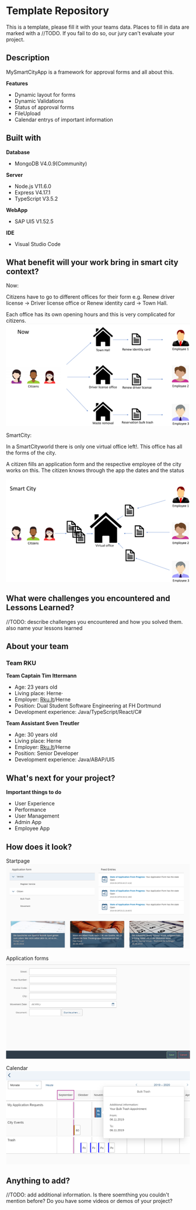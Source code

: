 # Template Repository
This is a template, please fill it with your teams data. Places to fill in data are marked with a //TODO. If you fail to do so, our jury can't evaluate your project. 

## Description 
MySmartCityApp is a framework for approval forms and all about this.

**Features**
* Dynamic layout for forms
* Dynamic Validations
* Status of approval forms
* FileUpload
* Calendar entrys of important information



## Built with
**Database**
* MongoDB V4.0.9(Community)

**Server**
* Node.js V11.6.0
* Express V4.17.1
* TypeScript V3.5.2

**WebApp**
* SAP UI5 V1.52.5

**IDE**
* Visual Studio Code


## What benefit will your work bring in smart city context?



Now:

Citizens have to go to different offices for their form e.g. Renew driver license -> Driver license office or Renew identity card -> Town Hall.

Each office has its own opening hours and this is very complicated for citizens.
![now](Now.PNG)

SmartCity:

In a SmartCityworld there is only one virtual office left!.
This office has all the forms of the city.

A citizen fills an application form and the respective employee of the city works on this.
The citizen knows through the app the dates and the status

![future](future.PNG)

## What were challenges you encountered and Lessons Learned?
//TODO: describe challenges you encountered and how you solved them. also name your lessons learned

## About your team

### **Team RKU**

**Team Captain Tim Ittermann**
 * Age: 23 years old
 * Living place: Herne⋅
 * Employer: [Rku.It](http://www.rku-it.de)/Herne
 * Position: Dual Student Software Engineering  at FH Dortmund
 * Development experience: Java/TypeScript/React/C#

**Team Assistant Sven Treutler**
 * Age: 30 years old
 * Living place: Herne
 * Employer: [Rku.It](http://www.rku-it.de)/Herne
 * Position: Senior Developer 
 * Development experience: Java/ABAP/UI5

## What's next for your project?

**Important things to do**
* User Experience
* Performance
* User Management
* Admin App
* Employee App

## How does it look?
Startpage
![Startpage](startpage.PNG)

Application forms
![appform](appform.PNG)

Calendar
![calendar](calendar.PNG)
## Anything to add?
//TODO: add additional information. Is there soemthing you couldn't mention before? Do you have some videos or demos of your project?
